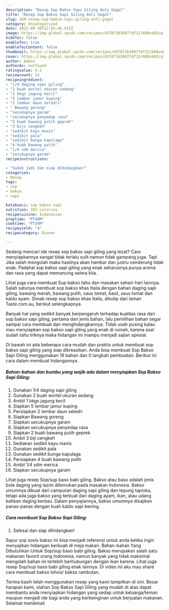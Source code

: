 ```yaml
---
description: "Resep Sop Bakso Sapi Giling Anti Gagal"
title: "Resep Sop Bakso Sapi Giling Anti Gagal"
slug: 269-resep-sop-bakso-sapi-giling-anti-gagal
category: Uncategorized
date: 2022-09-30T22:55:46.915Z
image: https://img-global.cpcdn.com/recipes/d378f3b36077df32/680x482cq70/sop-bakso-sapi-giling-foto-resep-utama.jpg
hideToc: false
enableToc: true
enableTocContent: false
thumbnail: https://img-global.cpcdn.com/recipes/d378f3b36077df32/680x482cq70/sop-bakso-sapi-giling-foto-resep-utama.jpg
cover: https://img-global.cpcdn.com/recipes/d378f3b36077df32/680x482cq70/sop-bakso-sapi-giling-foto-resep-utama.jpg
author: Admin
authorAv: notfound
ratingvalue: 4.2
reviewcount: 13
recipeingredient:
- "1/4 daging sapi giling"
- "2 buah wortel ukuran sedang"
- "1 bkgs jagung kecil"
- "5 lembar jamur kuping"
- "2 lembar daun seledri"
- " Bawang goreng"
- "secukupnya garam"
- "secukupnya penyedap rasa"
- "2 buah bawang putih geprek"
- "3 biji cengkeh"
- "sedikit kayu manis"
- "sedikit pala"
- "sedikit bunga kapulaga"
- "4 buah bawang putih"
- "1/4 sdm merica"
- "secukupnya garam"
recipeinstructions:

- "Sudah jadi dan siap dihidangkan!"
categories:
- Resep
tags:
- sop
- bakso
- sapi

katakunci: sop bakso sapi 
nutrition: 283 calories
recipecuisine: Indonesian
preptime: "PT40M"
cooktime: "PT34M"
recipeyield: "4"
recipecategory: Dinner

---
```



Sedang mencari ide resep sop bakso sapi giling yang lezat? Cara menyiapkannya sangat tidak terlalu sulit namun tidak gampang juga. Tapi Jika salah mengolah maka hasilnya akan hambar dan justru cenderung tidak enak. Padahal sop bakso sapi giling yang enak seharusnya punya aroma dan rasa yang dapat memancing selera kita.


Lihat juga cara membuat Sup bakso tahu dan masakan sehari-hari lainnya. Salah satunya membuat sop bakso khas Italia dengan bahan daging sapi giling, bawang merah, bawang putih, saus tomat, basil, saus tomat dan kaldu ayam. Simak resep sop bakso khas Italia, dikutip dari laman Taste.com.au, berikut selengkapnya.

Banyak hal yang sedikit banyak berpengaruh terhadap kualitas rasa dari sop bakso sapi giling, pertama dari jenis bahan, lalu pemilihan bahan segar sampai cara membuat dan menghidangkannya. Tidak usah pusing kalau mau menyiapkan sop bakso sapi giling yang enak di rumah, karena asal sudah tahu triknya maka hidangan ini mampu menjadi sajian spesial.


Di bawah ini ada beberapa cara mudah dan praktis untuk membuat sop bakso sapi giling yang siap dikreasikan. Anda bisa membuat Sop Bakso Sapi Giling menggunakan 16 bahan dan 0 langkah pembuatan. Berikut ini cara dalam membuat hidangannya.

<!--inarticleads1-->

##### Bahan-bahan dan bumbu yang wajib ada dalam menyiapkan Sop Bakso Sapi Giling:

1. Gunakan 1/4 daging sapi giling
1. Gunakan 2 buah wortel ukuran sedang
1. Ambil 1 bkgs jagung kecil
1. Siapkan 5 lembar jamur kuping
1. Persiapkan 2 lembar daun seledri
1. Siapkan  Bawang goreng
1. Siapkan secukupnya garam
1. Siapkan secukupnya penyedap rasa
1. Siapkan 2 buah bawang putih geprek
1. Ambil 3 biji cengkeh
1. Sediakan sedikit kayu manis
1. Gunakan sedikit pala
1. Gunakan sedikit bunga kapulaga
1. Persiapkan 4 buah bawang putih
1. Ambil 1/4 sdm merica
1. Siapkan secukupnya garam


Lihat juga resep Sop/sup baso babi giling. Bakso atau baso adalah jenis bola daging yang lazim ditemukan pada masakan Indonesia. Bakso umumnya dibuat dari campuran daging sapi giling dan tepung tapioka, tetapi ada juga bakso yang terbuat dari daging ayam, ikan, atau udang bahkan daging kerbau. Dalam penyajiannya, bakso umumnya disajikan panas-panas dengan kuah kaldu sapi bening. 

<!--inarticleads2-->

##### Cara membuat Sop Bakso Sapi Giling:


1. Selesai dan siap dihidangkan!

Sayur sop sosis bakso ini bisa menjadi referensi untuk anda ketika ingin menyajikan hidangan berkuah di meja makan. Bahan-bahan Yang Dibutuhkan Untuk Sop/sup baso babi giling. Bakso merupakan salah satu makanan favorit orang Indonesia, namun banyak yang tidak maksimal mengolah bahan ini terlebih berhubungan dengan ikan karena. Lihat juga resep Sop/sup baso babi giling enak lainnya. Di video ini aku mau share cara membuat bakso lohoa/ bakso rambutan. 

Terima kasih telah menggunakan resep yang kami tampilkan di sini. Besar harapan kami, olahan Sop Bakso Sapi Giling yang mudah di atas dapat membantu anda menyiapkan hidangan yang sedap untuk keluarga/teman maupun menjadi ide bagi anda yang berkeinginan untuk berjualan makanan. Selamat menikmati

